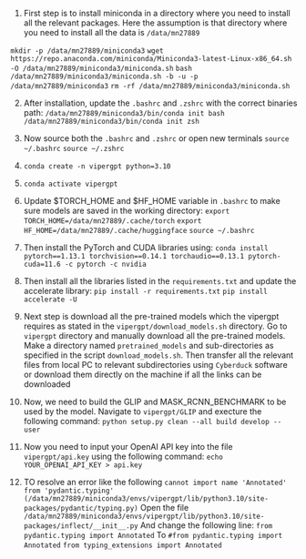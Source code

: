 1. First step is to install miniconda in a directory where you need to install all the relevant packages. Here the assumption is that directory where you need to install all the data is `/data/mn27889`

`mkdir -p /data/mn27889/miniconda3`
`wget https://repo.anaconda.com/miniconda/Miniconda3-latest-Linux-x86_64.sh -O /data/mn27889/miniconda3/miniconda.sh`
`bash /data/mn27889/miniconda3/miniconda.sh -b -u -p /data/mn27889/miniconda3`
`rm -rf /data/mn27889/miniconda3/miniconda.sh`

2. After installation, update the `.bashrc` and `.zshrc` with the correct binaries path:
`/data/mn27889/miniconda3/bin/conda init bash`
`/data/mn27889/miniconda3/bin/conda init zsh`

3. Now source both the `.bashrc` and `.zshrc` or open new terminals
`source ~/.bashrc`
`source ~/.zshrc`

4. `conda create -n vipergpt python=3.10`

5. `conda activate vipergpt`

6. Update $TORCH_HOME and $HF_HOME variable in `.bashrc` to make sure models are saved in the working directory:
`export TORCH_HOME=/data/mn27889/.cache/torch`
`export HF_HOME=/data/mn27889/.cache/huggingface`
`source ~/.bashrc`

7. Then install the PyTorch and CUDA libraries using:
`conda install pytorch==1.13.1 torchvision==0.14.1 torchaudio==0.13.1 pytorch-cuda=11.6 -c pytorch -c nvidia`

8. Then install all the libraries listed in the `requirements.txt` and update the accelerate library:
`pip install -r requirements.txt`
`pip install accelerate -U`

9. Next step is download all the pre-trained models which the vipergpt requires as stated in the `vipergpt/download_models.sh` directory.
Go to `vipergpt` directory and manually download all the pre-trained models. Make a directory named `pretrained_models` and sub-directories as specified
in the script `download_models.sh`. Then transfer all the relevant files from local PC to relevant subdirectories using `Cyberduck` software or download
them directly on the machine if all the links can be downloaded

10. Now, we need to build the GLIP and MASK_RCNN_BENCHMARK to be used by the model. Navigate to `vipergpt/GLIP` and execture the following command:
`python setup.py clean --all build develop --user`

11. Now you need to input your OpenAI API key into the file `vipergpt/api.key` using the following command:
`echo YOUR_OPENAI_API_KEY > api.key`

12. TO resolve an error like the following
`cannot import name 'Annotated' from 'pydantic.typing' (/data/mn27889/miniconda3/envs/vipergpt/lib/python3.10/site-packages/pydantic/typing.py)`
 Open the file `/data/mn27889/miniconda3/envs/vipergpt/lib/python3.10/site-packages/inflect/__init__.py`
 And change the following line: `from pydantic.typing import Annotated`
 To
 `#from pydantic.typing import Annotated`
 `from typing_extensions import Annotated`
